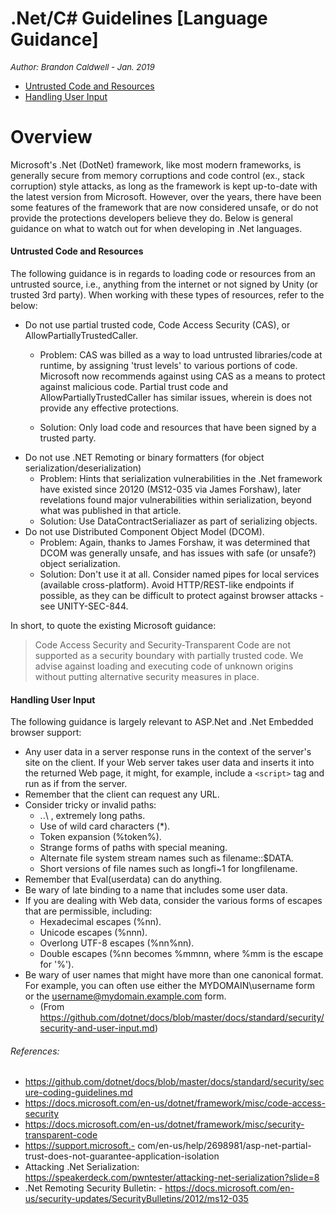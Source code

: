 # .Net/C# Guidelines [Language Guidance]
<font size="-1">_Author: Brandon Caldwell - Jan. 2019_</font>

- [Untrusted Code and Resources](#untrusted-code-and-resources)
- [Handling User Input](#handling-user-input)

 # Overview
Microsoft's .Net (DotNet) framework, like most modern frameworks, is generally secure from memory corruptions and code control (ex., stack corruption) style attacks, as long as the framework is kept up-to-date with the latest version from Microsoft. However, over the years, there have been some features of the framework that are now considered unsafe, or do not provide the protections developers believe they do. Below is general guidance on what to watch out for when developing in .Net languages.
#### Untrusted Code and Resources

The following guidance is in regards to loading code or resources from an untrusted source, i.e., anything from the internet or not signed by Unity (or trusted 3rd party). When working with these types of resources, refer to the below:

- Do not use partial trusted code, Code Access Security (CAS), or AllowPartiallyTrustedCaller.
  - Problem: CAS was billed as a way to load untrusted libraries/code at runtime, by assigning 'trust levels' to various portions of code. Microsoft now recommends against using CAS as a means to protect against malicious code. Partial trust code and AllowPartiallyTrustedCaller has similar issues, wherein is does not provide any effective protections.

  - Solution: Only load code and resources that have been signed by a trusted party.
- Do not use .NET Remoting or binary formatters (for object serialization/deserialization)
  - Problem: Hints that serialization vulnerabilities in the .Net framework have existed since 20120 (MS12-035 via James Forshaw), later revelations found major vulnerabilities within serialization, beyond what was published in that article.
  - Solution: Use DataContractSerialiazer as part of serializing objects.
- Do not use Distributed Component Object Model (DCOM).
  - Problem: Again, thanks to James Forshaw, it was determined that DCOM was generally unsafe, and has issues with safe (or unsafe?) object serialization.
  - Solution: Don't use it at all. Consider named pipes for local services (available cross-platform). Avoid HTTP/REST-like endpoints if possible, as they can be difficult to protect against browser attacks - see UNITY-SEC-844.

 

In short, to quote the existing Microsoft guidance:

>Code Access Security and Security-Transparent Code are not supported as a security boundary with partially trusted code. We advise against loading and executing code of unknown origins without putting alternative security measures in place.

#### Handling User Input

The following guidance is largely relevant to ASP.Net and .Net Embedded browser support:

- Any user data in a server response runs in the context of the server's site on the client. If your Web server takes user data and inserts it into the returned Web page, it might, for example, include a `<script>` tag and run as if from the server.
- Remember that the client can request any URL.
- Consider tricky or invalid paths:
  - ..\ , extremely long paths.
  - Use of wild card characters (*).
  - Token expansion (%token%).
  - Strange forms of paths with special meaning.
  - Alternate file system stream names such as filename::$DATA.
  - Short versions of file names such as longfi~1 for longfilename.
- Remember that Eval(userdata) can do anything.
- Be wary of late binding to a name that includes some user data.
- If you are dealing with Web data, consider the various forms of escapes that are permissible, including:
  - Hexadecimal escapes (%nn).
  - Unicode escapes (%nnn).
  - Overlong UTF-8 escapes (%nn%nn).
  - Double escapes (%nn becomes %mmnn, where %mm is the escape for '%').
- Be wary of user names that might have more than one canonical format. For example, you can often use either the MYDOMAIN\username form or the username@mydomain.example.com form.
  - (From https://github.com/dotnet/docs/blob/master/docs/standard/security/security-and-user-input.md)

 
###### References:

- https://github.com/dotnet/docs/blob/master/docs/standard/security/secure-coding-guidelines.md
- https://docs.microsoft.com/en-us/dotnet/framework/misc/code-access-security
- https://docs.microsoft.com/en-us/dotnet/framework/misc/security-transparent-code
- https://support.microsoft.- com/en-us/help/2698981/asp-net-partial-trust-does-not-guarantee-application-isolation
- Attacking .Net Serialization: https://speakerdeck.com/pwntester/attacking-net-serialization?slide=8
- .Net Remoting Security Bulletin: - https://docs.microsoft.com/en-us/security-updates/SecurityBulletins/2012/ms12-035
